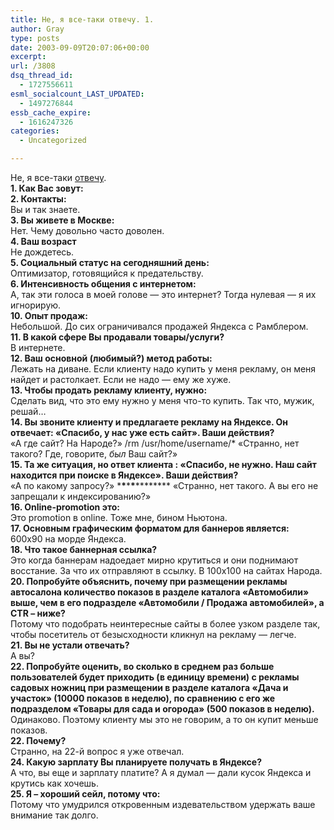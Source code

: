 ```yaml
---
title: Не, я все-таки отвечу. 1.
author: Gray
type: posts
date: 2003-09-09T20:07:06+00:00
excerpt:
url: /3808
dsq_thread_id:
  - 1727556611
esml_socialcount_LAST_UPDATED:
  - 1497276844
essb_cache_expire:
  - 1616247326
categories:
  - Uncategorized

---
```








Не, я все-таки <a href="http://company.yandex.ru/job/sale_staff.html" target="_blank">отвечу</a>.  
**1. Как Вас зовут:  
2. Контакты:**  
Вы и так знаете.  
**3. Вы живете в Москве:**  
Нет. Чему довольно часто доволен.  
**4. Ваш возраст**  
Не дождетесь.  
**5. Социальный статус на сегодняшний день:**  
Оптимизатор, готовящийся к предательству.  
**6. Интенсивность общения с интернетом:**  
А, так эти голоса в моей голове &#8212; это интернет? Тогда нулевая &#8212; я их игнорирую.  
**10. Опыт продаж:**  
Небольшой. До сих ограничивался продажей Яндекса с Рамблером.  
**11. В какой сфере Вы продавали товары/услуги?**  
В интернете.  
**12. Ваш основной (любимый?) метод работы:**  
Лежать на диване. Если клиенту надо купить у меня рекламу, он меня найдет и растолкает. Если не надо &#8212; ему же хуже.  
**13. Чтобы продать рекламу клиенту, нужно:**  
Сделать вид, что это ему нужно у меня что-то купить. Так что, мужик, решай&#8230;  
**14. Вы звоните клиенту и предлагаете рекламу на Яндексе. Он отвечает: &#171;Спасибо, у нас уже есть сайт&#187;. Ваши действия?**  
&#171;А где сайт? На Народе?&#187; /rm /usr/home/username/* &#171;Странно, нет такого? Где, говорите, _был_ Ваш сайт?&#187;  
**15. Та же ситуация, но ответ клиента : &#171;Спасибо, не нужно. Наш сайт находится при поиске в Яндексе&#187;. Ваши действия?**  
&#171;А по какому запросу?&#187; \***\***\***\***\***\***** &#171;Странно, нет такого. А вы его не запрещали к индексированию?&#187;  
**16. Online-promotion это:**  
Это promotion в online. Тоже мне, бином Ньютона.  
**17. Основным графическим форматом для баннеров является:**  
600х90 на морде Яндекса.  
**18. Что такое баннерная ссылка?**  
Это когда баннерам надоедает мирно крутиться и они поднимают восстание. За что их отправляют в ссылку. В 100х100 на сайтах Народа.  
**20. Попробуйте объяснить, почему при размещении рекламы автосалона количество показов в разделе каталога &#171;Автомобили&#187; выше, чем в его подразделе &#171;Автомобили / Продажа автомобилей&#187;, а CTR &#8211; ниже?**  
Потому что подобрать неинтересные сайты в более узком разделе так, чтобы посетитель от безысходности кликнул на рекламу &#8212; легче.  
**21. Вы не устали отвечать?**  
А вы?  
**22. Попробуйте оценить, во сколько в среднем раз больше пользователей будет приходить (в единицу времени) с рекламы садовых ножниц при размещении в разделе каталога &#171;Дача и участок&#187; (10000 показов в неделю), по сравнению с его же подразделом &#171;Товары для сада и огорода&#187; (500 показов в неделю).**  
Одинаково. Поэтому клиенту мы это не говорим, а то он купит меньше показов.  
**22. Почему?**  
Странно, на 22-й вопрос я уже отвечал.  
**24. Какую зарплату Вы планируете получать в Яндексе?**  
А что, вы еще и зарплату платите? А я думал &#8212; дали кусок Яндекса и крутись как хочешь.  
**25. Я &#8211; хороший сейл, потому что:**  
Потому что умудрился откровенным издевательством удержать ваше внимание так долго.